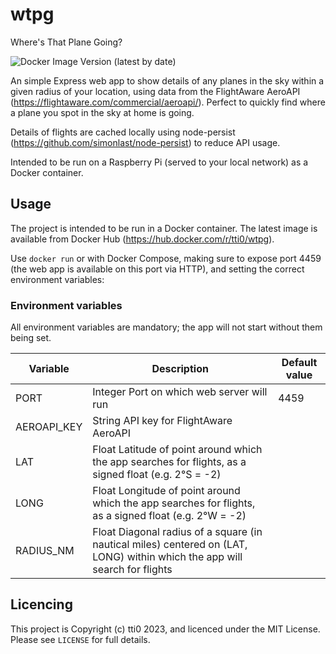 # wtpg
Where's That Plane Going?

![Docker Image Version (latest by date)](https://img.shields.io/docker/v/tti0/wtpg?label=docker%20version)

An simple Express web app to show details of any planes in the sky within a given radius of your location, using data from the FlightAware AeroAPI (https://flightaware.com/commercial/aeroapi/). Perfect to quickly find where a plane you spot in the sky at home is going.

Details of flights are cached locally using node-persist (https://github.com/simonlast/node-persist) to reduce API usage.

Intended to be run on a Raspberry Pi (served to your local network) as a Docker container.

## Usage

The project is intended to be run in a Docker container. The latest image is available from Docker Hub (https://hub.docker.com/r/tti0/wtpg).

Use `docker run` or with Docker Compose, making sure to expose port 4459 (the web app is available on this port via HTTP), and setting the correct environment variables:

### Environment variables

All environment variables are mandatory; the app will not start without them being set.

| **Variable** | **Description**                                                                                                            | **Default value** |
|--------------|----------------------------------------------------------------------------------------------------------------------------|-------------------|
| PORT         | Integer Port on which web server will run                                                                                  | 4459              |
| AEROAPI_KEY  | String API key for FlightAware AeroAPI                                                                                     |                   |
| LAT          | Float Latitude of point around which the app searches for flights, as a signed float (e.g. 2&deg;S = -2)                   |                   |
| LONG         | Float Longitude of point around which the app searches for flights, as a signed float (e.g. 2&deg;W = -2)                  |                   |
| RADIUS_NM    | Float Diagonal radius of a square (in nautical miles) centered on (LAT, LONG) within which the app will search for flights |                   |

## Licencing

This project is Copyright (c) tti0 2023, and licenced under the MIT License. Please see `LICENSE` for full details.
